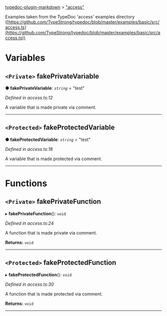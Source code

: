 [typedoc-plugin-markdown](../README.md) > ["access"](../modules/_access_.md)

Examples taken from the TypeDoc 'access' examples directory ([https://github.com/TypeStrong/typedoc/blob/master/examples/basic/src/access.ts](https://github.com/TypeStrong/typedoc/blob/master/examples/basic/src/access.ts))

# Variables
<a id="fakeprivatevariable"></a>

## `<Private>` fakePrivateVariable

**●  fakePrivateVariable**:  *`string`*  = "test"

*Defined in access.ts:12*

A variable that is made private via comment.

___

<a id="fakeprotectedvariable"></a>

## `<Protected>` fakeProtectedVariable

**●  fakeProtectedVariable**:  *`string`*  = "test"

*Defined in access.ts:18*

A variable that is made protected via comment.

___

# Functions
<a id="fakeprivatefunction"></a>

## `<Private>` fakePrivateFunction

▸ **fakePrivateFunction**(): `void`

*Defined in access.ts:24*

A function that is made private via comment.

**Returns:** `void`

___

<a id="fakeprotectedfunction"></a>

## `<Protected>` fakeProtectedFunction

▸ **fakeProtectedFunction**(): `void`

*Defined in access.ts:30*

A function that is made protected via comment.

**Returns:** `void`

___


